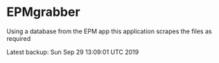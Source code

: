 # EPMgrabber
Using a database from the EPM app this application scrapes the files as required


Latest backup: Sun Sep 29 13:09:01 UTC 2019
